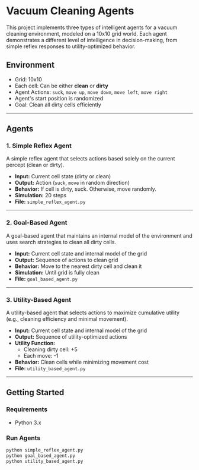 # Vacuum Cleaning Agents

This project implements three types of intelligent agents for a vacuum cleaning environment, modeled on a 10x10 grid world. Each agent demonstrates a different level of intelligence in decision-making, from simple reflex responses to utility-optimized behavior.

## Environment

- Grid: 10x10
- Each cell: Can be either **clean** or **dirty**
- Agent Actions: `suck`, `move up`, `move down`, `move left`, `move right`
- Agent's start position is randomized
- Goal: Clean all dirty cells efficiently

---

## Agents

### 1. Simple Reflex Agent

A simple reflex agent that selects actions based solely on the current percept (clean or dirty).

- **Input:** Current cell state (dirty or clean)
- **Output:** Action (`suck`, `move` in random direction)
- **Behavior:** If cell is dirty, suck. Otherwise, move randomly.
- **Simulation:** 20 steps
- **File:** `simple_reflex_agent.py`

---

### 2. Goal-Based Agent

A goal-based agent that maintains an internal model of the environment and uses search strategies to clean all dirty cells.

- **Input:** Current cell state and internal model of the grid
- **Output:** Sequence of actions to clean grid
- **Behavior:** Move to the nearest dirty cell and clean it
- **Simulation:** Until grid is fully clean
- **File:** `goal_based_agent.py`

---

### 3. Utility-Based Agent

A utility-based agent that selects actions to maximize cumulative utility (e.g., cleaning efficiency and minimal movement).

- **Input:** Current cell state and internal model of the grid
- **Output:** Sequence of utility-optimized actions
- **Utility Function:**  
  - Cleaning dirty cell: +5  
  - Each move: -1
- **Behavior:** Clean cells while minimizing movement cost
- **File:** `utility_based_agent.py`

---

## Getting Started

### Requirements

- Python 3.x

### Run Agents

```bash
python simple_reflex_agent.py
python goal_based_agent.py
python utility_based_agent.py
